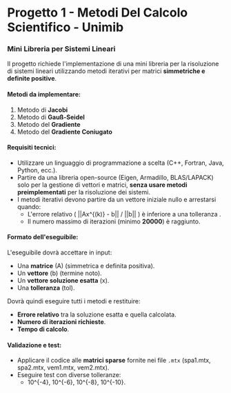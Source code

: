 # Progetto 1 - Metodi Del Calcolo Scientifico - Unimib
### **Mini Libreria per Sistemi Lineari**  

Il progetto richiede l'implementazione di una mini libreria per la risoluzione di sistemi lineari utilizzando metodi iterativi per matrici **simmetriche e definite positive**.  

#### **Metodi da implementare:**  
1. Metodo di **Jacobi**  
2. Metodo di **Gauß-Seidel**  
3. Metodo del **Gradiente**  
4. Metodo del **Gradiente Coniugato**  

#### **Requisiti tecnici:**  
- Utilizzare un linguaggio di programmazione a scelta (C++, Fortran, Java, Python, ecc.).  
- Partire da una libreria open-source (Eigen, Armadillo, BLAS/LAPACK) solo per la gestione di vettori e matrici, **senza usare metodi preimplementati** per la risoluzione dei sistemi.  
- I metodi iterativi devono partire da un vettore iniziale nullo e arrestarsi quando:  
  - L'errore relativo \( ||Ax^{(k)} - b|| / ||b|| \) è inferiore a una tolleranza .  
  - Il numero massimo di iterazioni (minimo **20000**) è raggiunto.  

#### **Formato dell'eseguibile:**  
L'eseguibile dovrà accettare in input:  
- Una **matrice** (A) (simmetrica e definita positiva).  
- Un **vettore** (b) (termine noto).  
- Un **vettore soluzione esatta** (x).  
- Una **tolleranza** (tol).  

Dovrà quindi eseguire tutti i metodi e restituire:  
- **Errore relativo** tra la soluzione esatta e quella calcolata.  
- **Numero di iterazioni richieste**.  
- **Tempo di calcolo**.  

#### **Validazione e test:**  
- Applicare il codice alle **matrici sparse** fornite nei file `.mtx` (spa1.mtx, spa2.mtx, vem1.mtx, vem2.mtx).  
- Eseguire test con diverse tolleranze:  
  - 10^{-4}, 10^{-6}, 10^{-8}, 10^{-10}.  
